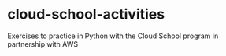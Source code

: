 # cloud-school-activities
Exercises to practice in Python with the Cloud School program in partnership with AWS
